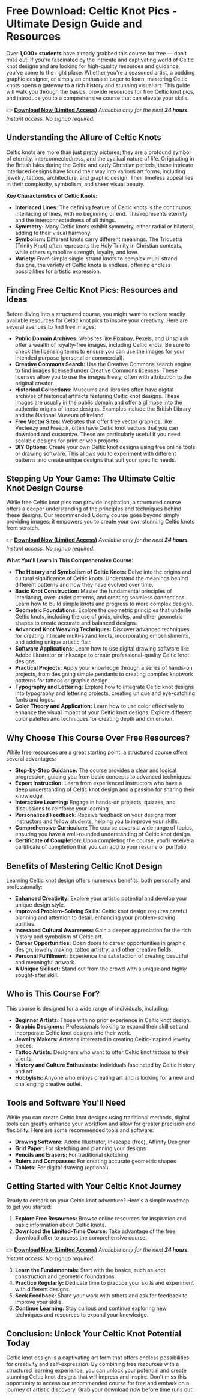 # Free Download: Celtic Knot Pics - Ultimate Design Guide and Resources

Over **1,000+ students** have already grabbed this course for free — don’t miss out! If you're fascinated by the intricate and captivating world of Celtic knot designs and are looking for high-quality resources and guidance, you've come to the right place. Whether you're a seasoned artist, a budding graphic designer, or simply an enthusiast eager to learn, mastering Celtic knots opens a gateway to a rich history and stunning visual art. This guide will walk you through the basics, provide resources for free Celtic knot pics, and introduce you to a comprehensive course that can elevate your skills.

👉 [**Download Now (Limited Access)**](https://udemywork.com/celtic-knot-pics)
_Available only for the next **24 hours**. Instant access. No signup required._

## Understanding the Allure of Celtic Knots

Celtic knots are more than just pretty pictures; they are a profound symbol of eternity, interconnectedness, and the cyclical nature of life. Originating in the British Isles during the Celtic and early Christian periods, these intricate interlaced designs have found their way into various art forms, including jewelry, tattoos, architecture, and graphic design. Their timeless appeal lies in their complexity, symbolism, and sheer visual beauty.

**Key Characteristics of Celtic Knots:**

*   **Interlaced Lines:** The defining feature of Celtic knots is the continuous interlacing of lines, with no beginning or end. This represents eternity and the interconnectedness of all things.
*   **Symmetry:** Many Celtic knots exhibit symmetry, either radial or bilateral, adding to their visual harmony.
*   **Symbolism:** Different knots carry different meanings. The Triquetra (Trinity Knot) often represents the Holy Trinity in Christian contexts, while others symbolize strength, loyalty, and love.
*   **Variety:** From simple single-strand knots to complex multi-strand designs, the variety of Celtic knots is endless, offering endless possibilities for artistic expression.

## Finding Free Celtic Knot Pics: Resources and Ideas

Before diving into a structured course, you might want to explore readily available resources for Celtic knot pics to inspire your creativity. Here are several avenues to find free images:

*   **Public Domain Archives:** Websites like Pixabay, Pexels, and Unsplash offer a wealth of royalty-free images, including Celtic knots. Be sure to check the licensing terms to ensure you can use the images for your intended purpose (personal or commercial).
*   **Creative Commons Search:** Use the Creative Commons search engine to find images licensed under Creative Commons licenses. These licenses allow you to use the images freely, often with attribution to the original creator.
*   **Historical Collections:** Museums and libraries often have digital archives of historical artifacts featuring Celtic knot designs. These images are usually in the public domain and offer a glimpse into the authentic origins of these designs. Examples include the British Library and the National Museum of Ireland.
*   **Free Vector Sites:** Websites that offer free vector graphics, like Vecteezy and Freepik, often have Celtic knot vectors that you can download and customize. These are particularly useful if you need scalable designs for print or web projects.
*   **DIY Options:** Create your own Celtic knot designs using free online tools or drawing software. This allows you to experiment with different patterns and create unique designs that suit your specific needs.

## Stepping Up Your Game: The Ultimate Celtic Knot Design Course

While free Celtic knot pics can provide inspiration, a structured course offers a deeper understanding of the principles and techniques behind these designs. Our recommended Udemy course goes beyond simply providing images; it empowers you to create your own stunning Celtic knots from scratch.

👉 [**Download Now (Limited Access)**](https://udemywork.com/celtic-knot-pics)
_Available only for the next **24 hours**. Instant access. No signup required._

**What You'll Learn in This Comprehensive Course:**

*   **The History and Symbolism of Celtic Knots:** Delve into the origins and cultural significance of Celtic knots. Understand the meanings behind different patterns and how they have evolved over time.
*   **Basic Knot Construction:** Master the fundamental principles of interlacing, over-under patterns, and creating seamless connections. Learn how to build simple knots and progress to more complex designs.
*   **Geometric Foundations:** Explore the geometric principles that underlie Celtic knots, including the use of grids, circles, and other geometric shapes to create accurate and balanced designs.
*   **Advanced Knot Weaving Techniques:** Discover advanced techniques for creating intricate multi-strand knots, incorporating embellishments, and adding unique artistic flair.
*   **Software Applications:** Learn how to use digital drawing software like Adobe Illustrator or Inkscape to create professional-quality Celtic knot designs.
*   **Practical Projects:** Apply your knowledge through a series of hands-on projects, from designing simple pendants to creating complex knotwork patterns for tattoos or graphic design.
*   **Typography and Lettering:** Explore how to integrate Celtic knot designs into typography and lettering projects, creating unique and eye-catching fonts and logos.
*   **Color Theory and Application:** Learn how to use color effectively to enhance the visual impact of your Celtic knot designs. Explore different color palettes and techniques for creating depth and dimension.

## Why Choose This Course Over Free Resources?

While free resources are a great starting point, a structured course offers several advantages:

*   **Step-by-Step Guidance:** The course provides a clear and logical progression, guiding you from basic concepts to advanced techniques.
*   **Expert Instruction:** Learn from experienced instructors who have a deep understanding of Celtic knot design and a passion for sharing their knowledge.
*   **Interactive Learning:** Engage in hands-on projects, quizzes, and discussions to reinforce your learning.
*   **Personalized Feedback:** Receive feedback on your designs from instructors and fellow students, helping you to improve your skills.
*   **Comprehensive Curriculum:** The course covers a wide range of topics, ensuring you have a well-rounded understanding of Celtic knot design.
*   **Certificate of Completion:** Upon completing the course, you'll receive a certificate of completion that you can add to your resume or portfolio.

## Benefits of Mastering Celtic Knot Design

Learning Celtic knot design offers numerous benefits, both personally and professionally:

*   **Enhanced Creativity:** Explore your artistic potential and develop your unique design style.
*   **Improved Problem-Solving Skills:** Celtic knot design requires careful planning and attention to detail, enhancing your problem-solving abilities.
*   **Increased Cultural Awareness:** Gain a deeper appreciation for the rich history and symbolism of Celtic art.
*   **Career Opportunities:** Open doors to career opportunities in graphic design, jewelry making, tattoo artistry, and other creative fields.
*   **Personal Fulfillment:** Experience the satisfaction of creating beautiful and meaningful artwork.
*   **A Unique Skillset:** Stand out from the crowd with a unique and highly sought-after skill.

## Who is This Course For?

This course is designed for a wide range of individuals, including:

*   **Beginner Artists:** Those with no prior experience in Celtic knot design.
*   **Graphic Designers:** Professionals looking to expand their skill set and incorporate Celtic knot designs into their work.
*   **Jewelry Makers:** Artisans interested in creating Celtic-inspired jewelry pieces.
*   **Tattoo Artists:** Designers who want to offer Celtic knot tattoos to their clients.
*   **History and Culture Enthusiasts:** Individuals fascinated by Celtic history and art.
*   **Hobbyists:** Anyone who enjoys creating art and is looking for a new and challenging creative outlet.

## Tools and Software You'll Need

While you can create Celtic knot designs using traditional methods, digital tools can greatly enhance your workflow and allow for greater precision and flexibility. Here are some recommended tools and software:

*   **Drawing Software:** Adobe Illustrator, Inkscape (free), Affinity Designer
*   **Grid Paper:** For sketching and planning your designs
*   **Pencils and Erasers:** For traditional sketching
*   **Rulers and Compasses:** For creating accurate geometric shapes
*   **Tablets:** For digital drawing (optional)

## Getting Started with Your Celtic Knot Journey

Ready to embark on your Celtic knot adventure? Here's a simple roadmap to get you started:

1.  **Explore Free Resources:** Browse online resources for inspiration and basic information about Celtic knots.
2.  **Download the Limited-Time Course:** Take advantage of the free download offer to access the comprehensive course.

👉 [**Download Now (Limited Access)**](https://udemywork.com/celtic-knot-pics)
_Available only for the next **24 hours**. Instant access. No signup required._

3.  **Learn the Fundamentals:** Start with the basics, such as knot construction and geometric foundations.
4.  **Practice Regularly:** Dedicate time to practice your skills and experiment with different designs.
5.  **Seek Feedback:** Share your work with others and ask for feedback to improve your skills.
6.  **Continue Learning:** Stay curious and continue exploring new techniques and resources to expand your knowledge.

## Conclusion: Unlock Your Celtic Knot Potential Today

Celtic knot design is a captivating art form that offers endless possibilities for creativity and self-expression. By combining free resources with a structured learning experience, you can unlock your potential and create stunning Celtic knot designs that will impress and inspire. Don't miss this opportunity to access our recommended course for free and embark on a journey of artistic discovery. Grab your download now before time runs out!
